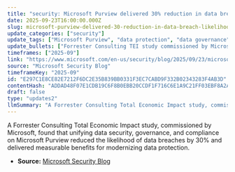 ```yaml
---
title: "security: Microsoft Purview delivered 30% reduction in data breach likelihood"
date: 2025-09-23T16:00:00.000Z
slug: microsoft-purview-delivered-30-reduction-in-data-breach-likelihood
update_categories: ["security"]
update_tags: ["Microsoft Purview", "data protection", "data governance", "data compliance", "data security", "Forrester TEI", "Microsoft Security Blog"]
update_bullets: ["Forrester Consulting TEI study commissioned by Microsoft examined Microsoft Purview's impact.", "Microsoft Purview consolidates data security, data governance, and data compliance on a single platform.", "Study reported a 30% reduction in data breach likelihood when using Purview.", "Findings highlight tangible economic and operational benefits from modernizing data protection strategies.", "Summary published on the Microsoft Security Blog."]
timeframes: ["2025-09"]
link: "https://www.microsoft.com/en-us/security/blog/2025/09/23/microsoft-purview-delivered-30-reduction-in-data-breach-likelihood/"
source: "Microsoft Security Blog"
timeframeKey: "2025-09"
id: "E297C1E8CE82E7212F6DC2E35B839BB0331F3EC7CABD9F332B02343283F4AB3D"
contentHash: "ADDAD48F07E1CDB19C6F8B0EBB20CCDF1F716C6E1A9C21FF03EBF8A2AB79BE80"
draft: false
type: "updates2"
llmSummary: "A Forrester Consulting Total Economic Impact study, commissioned by Microsoft, found that unifying data security, governance, and compliance on Microsoft Purview reduced the likelihood of data breaches by 30% and delivered measurable benefits for modernizing data protection."
---
```


A Forrester Consulting Total Economic Impact study, commissioned by Microsoft, found that unifying data security, governance, and compliance on Microsoft Purview reduced the likelihood of data breaches by 30% and delivered measurable benefits for modernizing data protection.

- **Source:** [Microsoft Security Blog](https://www.microsoft.com/en-us/security/blog/2025/09/23/microsoft-purview-delivered-30-reduction-in-data-breach-likelihood/)
